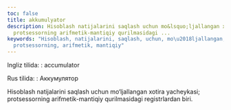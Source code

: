 ```yaml
---
toc: false
title: akkumulyator
description: Hisoblash natijalarini saqlash uchun mo&lsquo;ljallangan xotira yacheykasi;
  protsessorning arifmetik-mantiqiy qurilmasidagi ...
keywords: "Hisoblash, natijalarini, saqlash, uchun, mo\u2018ljallangan, xotira, yacheykasi,
  protsessorning, arifmetik, mantiqiy"
---
```


Ingliz tilida:
:   accumulator

Rus tilida:
:   Аккумулятор

Hisoblash natijalarini saqlash uchun mo‘ljallangan xotira yacheykasi; protsessorning arifmetik-mantiqiy qurilmasidagi registrlardan biri.